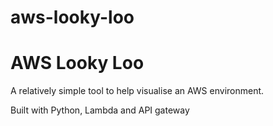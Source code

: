 # aws-looky-loo

AWS Looky Loo
==============

A relatively simple tool to help visualise an AWS environment.

Built with Python, Lambda and API gateway

